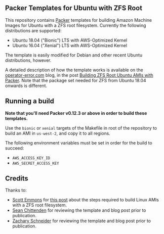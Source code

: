 ## Packer Templates for Ubuntu with ZFS Root

This repository contains [Packer][packerio] templates for building Amazon Machine Images for Ubuntu with a ZFS root filesystem. Currently the following distributions are supported:

- Ubuntu 18.04 ("Bionic") LTS with AWS-Optimized Kernel
- Ubuntu 16.04 ("Xenial") LTS with AWS-Optimized Kernel

The template is easily modified for Debian and other recent Ubuntu distributions, however.

A detailed description of how the template works is available on the [operator-error.com][oe] blog, in the post [Building ZFS Root Ubuntu AMIs with Packer][oepost]. Note that the package set needed for ZFS from Ubuntu 18.04 onwards is different.

## Running a build

**Note that you'll need Packer v0.12.3 or above in order to build these templates.**

Use the `bionic` or `xenial` targets of the Makefile in root of the repository to build an AMI in `us-west-2`, and copy it to all regions.

The following environment variables must be set in order for the build to succeed:

- `AWS_ACCESS_KEY_ID`
- `AWS_SECRET_ACCESS_KEY`

## Credits

Thanks to:

- [Scott Emmons][scotte] for [this post][scottepost] about the steps required to build Linux AMIs with a ZFS root filesystem.
- [Sean Chittenden][seanc] for reviewing the template and blog post prior to publication.
- [Zachary Schneider][zachs] for reviewing the template and blog post prior to publication.

[oe]: https://operator-error.com
[oepost]: https://operator-error.com/building-zfs-root-ubuntu-amis-with-packer
[scotte]: https://www.scotte.org
[scottepost]: https://www.scotte.org/2016/12/ZFS-root-filesystem-on-AWS
[seanc]: https://twitter.com/seanchittenden
[zachs]: https://twitter.com/sigil66
[packerio]: https://packer.io
[packerrepo]: https://github.com/hashicorp/packer
